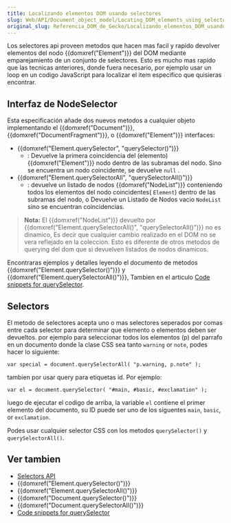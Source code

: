 ```yaml
---
title: Localizando elementos DOM usando selectores
slug: Web/API/Document_object_model/Locating_DOM_elements_using_selectors
original_slug: Referencia_DOM_de_Gecko/Localizando_elementos_DOM_usando_selectores
---
```


Los selectores api proveen metodos que hacen mas facil y rapido devolver elementos del nodo {{domxref("Element")}} del DOM mediante emparejamiento de un conjunto de selectores. Esto es mucho mas rapido que las tecnicas anteriores, donde fuera necesario, por ejemplo usar un loop en un codigo JavaScript para localizar el item especifico que quisieras encontrar.

## Interfaz de NodeSelector

Esta especificación añade dos nuevos metodos a cualquier objeto implementando el {{domxref("Document")}}, {{domxref("DocumentFragment")}}, o {{domxref("Element")}} interfaces:

- {{domxref("Element.querySelector", "querySelector()")}}
  - : Devuelve la primera coincidencia del (elemento) {{domxref("Element")}} nodo dentro de las subramas del nodo. Sino se encuentra un nodo coincidente, se devuelve `null` .
- {{domxref("Element.querySelectorAll", "querySelectorAll()")}}
  - : devuelve un listado de nodos {{domxref("NodeList")}} conteniendo todos los elementos del nodo coincidentes( `Element`) dentro de las subramas del nodo, o Devuelve un Listado de Nodos vacio `NodeList` sino se encuentran coincidencias.

> **Nota:** El {{domxref("NodeList")}} devuelto por {{domxref("Element.querySelectorAll()", "querySelectorAll()")}} no es dinamico, Es decir que cualquier cambio realizado en el DOM no se vera reflejado en la coleccion. Esto es diferente de otros metodos de querying del dom que si devuelven listados de nodos dinamicos.

Encontraras ejemplos y detalles leyendo el documento de metodos {{domxref("Element.querySelector()")}} y {{domxref("Element.querySelectorAll()")}}, Tambien en el articulo [Code snippets for querySelector](/es/docs/Code_snippets/QuerySelector).

## Selectors

El metodo de selectores acepta uno o mas selectores seperados por comas entre cada selector para determinar que elemento o elementos deben ser devueltos. por ejemplo para seleccionar todos los elementos (p) del parrafo en un documento donde la clase CSS sea tanto `warning` or `note`, podes hacer lo siguiente:

```
var special = document.querySelectorAll( "p.warning, p.note" );
```

tambien por usar query para etiquetas id. Por ejemplo:

```
var el = document.querySelector( "#main, #basic, #exclamation" );
```

luego de ejecutar el codigo de arriba, la variable `el` contiene el primer elemento del documento, su ID puede ser uno de los siguentes `main`, `basic`, or `exclamation`.

Podes usar cualquier selector CSS con los metodos `querySelector()` y `querySelectorAll()`_._

## Ver tambien

- [Selectors API](http://www.w3.org/TR/selectors-api/)
- {{domxref("Element.querySelector()")}}
- {{domxref("Element.querySelectorAll()")}}
- {{domxref("Document.querySelector()")}}
- {{domxref("Document.querySelectorAll()")}}
- [Code snippets for querySelector](/es/docs/Code_snippets/QuerySelector)
